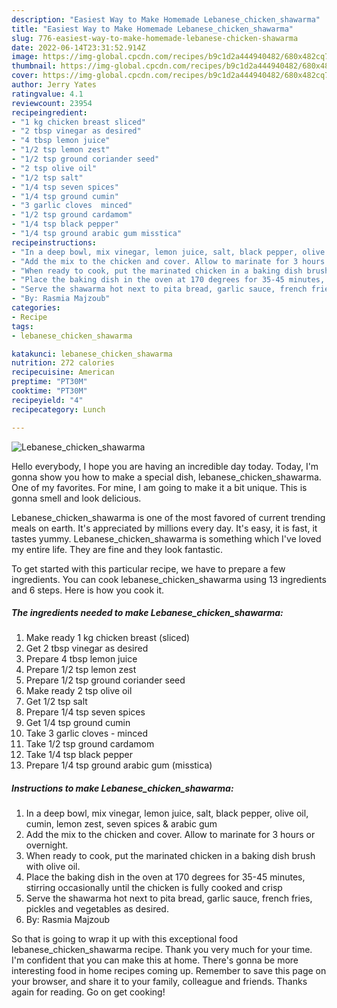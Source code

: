 ```yaml
---
description: "Easiest Way to Make Homemade Lebanese_chicken_shawarma"
title: "Easiest Way to Make Homemade Lebanese_chicken_shawarma"
slug: 776-easiest-way-to-make-homemade-lebanese-chicken-shawarma
date: 2022-06-14T23:31:52.914Z
image: https://img-global.cpcdn.com/recipes/b9c1d2a444940482/680x482cq70/lebanese_chicken_shawarma-recipe-main-photo.jpg
thumbnail: https://img-global.cpcdn.com/recipes/b9c1d2a444940482/680x482cq70/lebanese_chicken_shawarma-recipe-main-photo.jpg
cover: https://img-global.cpcdn.com/recipes/b9c1d2a444940482/680x482cq70/lebanese_chicken_shawarma-recipe-main-photo.jpg
author: Jerry Yates
ratingvalue: 4.1
reviewcount: 23954
recipeingredient:
- "1 kg chicken breast sliced"
- "2 tbsp vinegar as desired"
- "4 tbsp lemon juice"
- "1/2 tsp lemon zest"
- "1/2 tsp ground coriander seed"
- "2 tsp olive oil"
- "1/2 tsp salt"
- "1/4 tsp seven spices"
- "1/4 tsp ground cumin"
- "3 garlic cloves  minced"
- "1/2 tsp ground cardamom"
- "1/4 tsp black pepper"
- "1/4 tsp ground arabic gum misstica"
recipeinstructions:
- "In a deep bowl, mix vinegar, lemon juice, salt, black pepper, olive oil, cumin, lemon zest, seven spices &amp; arabic gum"
- "Add the mix to the chicken and cover. Allow to marinate for 3 hours or overnight."
- "When ready to cook, put the marinated chicken in a baking dish brush with olive oil."
- "Place the baking dish in the oven at 170 degrees for 35-45 minutes, stirring occasionally until the chicken is fully cooked and crisp"
- "Serve the shawarma hot next to pita bread, garlic sauce, french fries, pickles and vegetables as desired."
- "By: Rasmia Majzoub"
categories:
- Recipe
tags:
- lebanese_chicken_shawarma

katakunci: lebanese_chicken_shawarma 
nutrition: 272 calories
recipecuisine: American
preptime: "PT30M"
cooktime: "PT30M"
recipeyield: "4"
recipecategory: Lunch

---
```



![Lebanese_chicken_shawarma](https://img-global.cpcdn.com/recipes/b9c1d2a444940482/680x482cq70/lebanese_chicken_shawarma-recipe-main-photo.jpg)

Hello everybody, I hope you are having an incredible day today. Today, I'm gonna show you how to make a special dish, lebanese_chicken_shawarma. One of my favorites. For mine, I am going to make it a bit unique. This is gonna smell and look delicious.

Lebanese_chicken_shawarma is one of the most favored of current trending meals on earth. It's appreciated by millions every day. It's easy, it is fast, it tastes yummy. Lebanese_chicken_shawarma is something which I've loved my entire life. They are fine and they look fantastic.




To get started with this particular recipe, we have to prepare a few ingredients. You can cook lebanese_chicken_shawarma using 13 ingredients and 6 steps. Here is how you cook it.

<!--inarticleads1-->

##### The ingredients needed to make Lebanese_chicken_shawarma:

1. Make ready 1 kg chicken breast (sliced)
1. Get 2 tbsp vinegar as desired
1. Prepare 4 tbsp lemon juice
1. Prepare 1/2 tsp lemon zest
1. Prepare 1/2 tsp ground coriander seed
1. Make ready 2 tsp olive oil
1. Get 1/2 tsp salt
1. Prepare 1/4 tsp seven spices
1. Get 1/4 tsp ground cumin
1. Take 3 garlic cloves - minced
1. Take 1/2 tsp ground cardamom
1. Take 1/4 tsp black pepper
1. Prepare 1/4 tsp ground arabic gum (misstica)




<!--inarticleads2-->

##### Instructions to make Lebanese_chicken_shawarma:

1. In a deep bowl, mix vinegar, lemon juice, salt, black pepper, olive oil, cumin, lemon zest, seven spices &amp; arabic gum
1. Add the mix to the chicken and cover. Allow to marinate for 3 hours or overnight.
1. When ready to cook, put the marinated chicken in a baking dish brush with olive oil.
1. Place the baking dish in the oven at 170 degrees for 35-45 minutes, stirring occasionally until the chicken is fully cooked and crisp
1. Serve the shawarma hot next to pita bread, garlic sauce, french fries, pickles and vegetables as desired.
1. By: Rasmia Majzoub




So that is going to wrap it up with this exceptional food lebanese_chicken_shawarma recipe. Thank you very much for your time. I'm confident that you can make this at home. There's gonna be more interesting food in home recipes coming up. Remember to save this page on your browser, and share it to your family, colleague and friends. Thanks again for reading. Go on get cooking!
